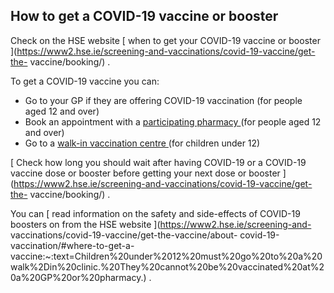 ##  How to get a COVID-19 vaccine or booster

Check on the HSE website [ when to get your COVID-19 vaccine or booster
](https://www2.hse.ie/screening-and-vaccinations/covid-19-vaccine/get-the-
vaccine/booking/) .

To get a COVID-19 vaccine you can:

  * Go to your GP if they are offering COVID-19 vaccination (for people aged 12 and over) 
  * Book an appointment with a [ participating pharmacy ](https://www2.hse.ie/services/pharmacies-covid-19/) (for people aged 12 and over) 
  * Go to a [ walk-in vaccination centre ](https://www2.hse.ie/screening-and-vaccinations/covid-19-vaccine/get-the-vaccine/find-a-covid-19-vaccination-centre/) (for children under 12) 

[ Check how long you should wait after having COVID-19 or a COVID-19 vaccine
dose or booster before getting your next dose or booster
](https://www2.hse.ie/screening-and-vaccinations/covid-19-vaccine/get-the-
vaccine/booking/) .

You can [ read information on the safety and side-effects of COVID-19 boosters
on from the HSE website ](https://www2.hse.ie/screening-and-
vaccinations/covid-19-vaccine/get-the-vaccine/about-
covid-19-vaccination/#where-to-get-a-
vaccine:~:text=Children%20under%2012%20must%20go%20to%20a%20walk%2Din%20clinic.%20They%20cannot%20be%20vaccinated%20at%20a%20GP%20or%20pharmacy.)
.
